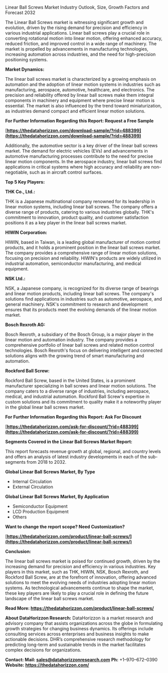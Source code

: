 ﻿Linear Ball Screws Market Industry Outlook, Size, Growth Factors and Forecast 2032

The Linear Ball Screws market is witnessing significant growth and evolution, driven by the rising demand for precision and efficiency in various industrial applications. Linear ball screws play a crucial role in converting rotational motion into linear motion, offering enhanced accuracy, reduced friction, and improved control in a wide range of machinery. The market is propelled by advancements in manufacturing technologies, increasing automation across industries, and the need for high-precision positioning systems.

**Market Dynamics:**

The linear ball screws market is characterized by a growing emphasis on automation and the adoption of linear motion systems in industries such as manufacturing, aerospace, automotive, healthcare, and electronics. The precision and reliability offered by linear ball screws make them integral components in machinery and equipment where precise linear motion is essential. The market is also influenced by the trend toward miniaturization, as industries demand compact and efficient linear motion solutions.

**For Further Information Regarding this Report: Request a Free Sample**

[**https://thedatahorizzon.com/download-sample/?rid=488399](https://thedatahorizzon.com/download-sample/?rid=488399)** 

Additionally, the automotive sector is a key driver of the linear ball screws market. The demand for electric vehicles (EVs) and advancements in automotive manufacturing processes contribute to the need for precise linear motion components. In the aerospace industry, linear ball screws find applications in critical systems where high accuracy and reliability are non-negotiable, such as in aircraft control surfaces.

**Top 5 Key Players:**

**THK Co., Ltd.:**

THK is a Japanese multinational company renowned for its leadership in linear motion systems, including linear ball screws. The company offers a diverse range of products, catering to various industries globally. THK's commitment to innovation, product quality, and customer satisfaction positions it as a key player in the linear ball screws market.

**HIWIN Corporation:**

HIWIN, based in Taiwan, is a leading global manufacturer of motion control products, and it holds a prominent position in the linear ball screws market. The company provides a comprehensive range of linear motion solutions, focusing on precision and reliability. HIWIN's products are widely utilized in industrial automation, semiconductor manufacturing, and medical equipment.

**NSK Ltd.:**

NSK, a Japanese company, is recognized for its diverse range of bearings and linear motion products, including linear ball screws. The company's solutions find applications in industries such as automotive, aerospace, and general machinery. NSK's commitment to research and development ensures that its products meet the evolving demands of the linear motion market.

**Bosch Rexroth AG:**

Bosch Rexroth, a subsidiary of the Bosch Group, is a major player in the linear motion and automation industry. The company provides a comprehensive portfolio of linear ball screws and related motion control technologies. Bosch Rexroth's focus on delivering intelligent and connected solutions aligns with the growing trend of smart manufacturing and automation.

**Rockford Ball Screw:**

Rockford Ball Screw, based in the United States, is a prominent manufacturer specializing in ball screws and linear motion solutions. The company caters to a diverse range of industries, including aerospace, medical, and industrial automation. Rockford Ball Screw's expertise in custom solutions and its commitment to quality make it a noteworthy player in the global linear ball screws market.

**For Further Information Regarding this Report: Ask For Discount**

[**https://thedatahorizzon.com/ask-for-discount/?rid=488399](https://thedatahorizzon.com/ask-for-discount/?rid=488399)** 

**Segments Covered in the Linear Ball Screws Market Report:**

This report forecasts revenue growth at global, regional, and country levels and offers an analysis of latest industry developments in each of the sub-segments from 2018 to 2032.

**Global Linear Ball Screws Market, By Type**

- Internal Circulation
- External Circulation

**Global Linear Ball Screws Market, By Application**

- Semiconductor Equipment
- LCD Production Equipment
- Others

**Want to change the report scope? Need Customization?**

[**https://thedatahorizzon.com/product/linear-ball-screws/](https://thedatahorizzon.com/product/linear-ball-screws/)** 

**Conclusion:**

The linear ball screws market is poised for continued growth, driven by the increasing demand for precision and efficiency in various industries. Key players in this market, such as THK, HIWIN, NSK, Bosch Rexroth, and Rockford Ball Screw, are at the forefront of innovation, offering advanced solutions to meet the evolving needs of industries adopting linear motion systems. As technological advancements continue to shape the market, these key players are likely to play a crucial role in defining the future landscape of the linear ball screws market.

**Read More: <https://thedatahorizzon.com/product/linear-ball-screws/>** 

**About DataHorizzon Research:**DataHorizzon is a market research and advisory company that assists organizations across the globe in formulating growth strategies for changing business dynamics. Its offerings include consulting services across enterprises and business insights to make actionable decisions. DHR’s comprehensive research methodology for predicting long-term and sustainable trends in the market facilitates complex decisions for organizations.

**Contact:Mail: <sales@datahorizzonresearch.com>** **Ph:** +1–970–672–0390**Website: <https://thedatahorizzon.com/>** 

